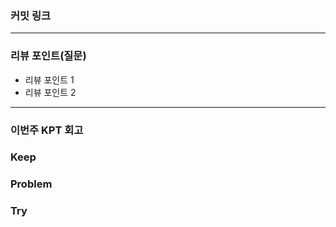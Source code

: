 ### **커밋 링크**
<!-- 

ERD 설계 자료 제출 : https://www.notion.so/ERD-16f72d0bc335804d9693c622c810b51a

API 명세 : https://www.notion.so/API-16f72d0bc33580d4ae91db8176e29482

Mock API (Postman이용) : https://www.notion.so/Mock-API-16f72d0bc33580af9084e457f773578d

프로젝트 패키지 구성 : README.md

서버 
-->

---
### **리뷰 포인트(질문)**
- 리뷰 포인트 1
- 리뷰 포인트 2
<!-- - 리뷰어가 특히 확인해야 할 부분이나 신경 써야 할 코드가 있다면 명확히 작성해주세요.(최대 2개)
  
  좋은 예:
  - `ErrorMessage` 컴포넌트의 상태 업데이트 로직이 적절한지 검토 부탁드립니다.
  - 추가한 유닛 테스트(`LoginError.test.js`)의 테스트 케이스가 충분한지 확인 부탁드립니다.

  나쁜 예:
  - 개선사항을 알려주세요.
  - 코드 전반적으로 봐주세요.
  - 뭘 질문할지 모르겠어요. -->
---
### **이번주 KPT 회고**

### Keep
<!-- 유지해야 할 좋은 점 -->

### Problem
<!--개선이 필요한 점-->

### Try
<!-- 새롭게 시도할 점 -->
